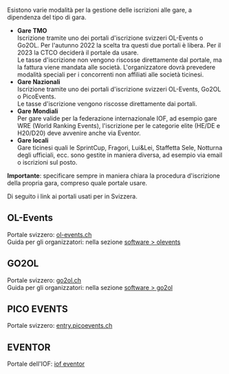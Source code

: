 Esistono varie modalità per la gestione delle iscrizioni alle gare, a dipendenza del tipo di gara. 

- **Gare TMO**  
Iscrizione tramite uno dei portali d'iscrizione svizzeri OL-Events o Go2OL. Per l'autunno 2022 la scelta tra questi due portali è libera. Per il 2023 la CTCO deciderà il portale da usare.  
Le tasse d'iscrizione non vengono riscosse direttamente dal portale, ma la fattura viene mandata alle società. L'organizzatore dovrà prevedere modalità speciali per i concorrenti non affiliati alle società ticinesi.
- **Gare Nazionali**  
Iscrizione tramite uno dei portali d'iscrizione svizzeri OL-Events, Go2OL o PicoEvents.  
Le tasse d'iscrizione vengono riscosse direttamente dai portali.
- **Gare Mondiali**  
Per gare valide per la federazione internazionale IOF, ad esempio gare WRE (World Ranking Events), l'iscrizione per le categorie elite (HE/DE e H20/D20) deve avvenire anche via Eventor.
- **Gare locali**  
Gare ticinesi quali le SprintCup, Fragori, Lui&Lei, Staffetta Sele, Notturna degli ufficiali, ecc. sono gestite in maniera diversa, ad esempio via email o iscrizioni sul posto. 


**Importante**: specificare sempre in maniera chiara la procedura d'iscrizione della propria gara, compreso quale portale usare.

Di seguito i link ai portali usati per in Svizzera.
## OL-Events

Portale svizzero: [ol-events.ch](https://portal.ol-events.ch/it)  
Guida per gli organizzatori: nella sezione [software > olevents](../../../software/olevents/organizzatori)

## GO2OL

Portale svizzero: [go2ol.ch](https://go2ol.ch/)  
Guida per gli organizzatori: nella sezione [software > go2ol](../../../software/go2ol/organizzatori)

## PICO EVENTS

Portale svizzero: [entry.picoevents.ch](https://entry.picoevents.ch/index_it.php)  


## EVENTOR

Portale dell'IOF: [iof eventor](https://eventor.orienteering.org/Events)  

